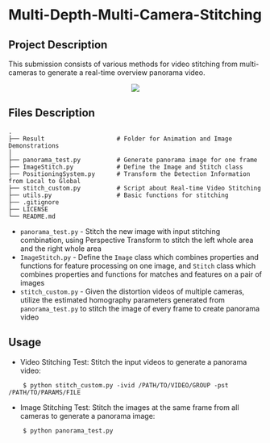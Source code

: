 # Multi-Depth-Multi-Camera-Stitching

## Project Description

This submission consists of various methods for video stitching from multi-cameras to generate a real-time overview panorama video. 

<div align=center>
<img src="https://github.com/Kyle-Xu001/Multi-Depth-Multi-Camera-Stitching/blob/main/Result/panaroma.gif" controls="controls" muted="muted"/>
</div>

## Files Description
    .
    ├── Result                    # Folder for Animation and Image Demonstrations
    │ 
    ├── panorama_test.py          # Generate panorama image for one frame
    ├── ImageStitch.py            # Define the Image and Stitch class
    ├── PositioningSystem.py      # Transform the Detection Information from Local to Global
    ├── stitch_custom.py          # Script about Real-time Video Stitching
    ├── utils.py                  # Basic functions for stitching
    ├── .gitignore
    ├── LICENSE
    └── README.md

- `panorama_test.py` - Stitch the new image with input stitching combination, using Perspective Transform to stitch the left whole area and the right whole area
- `ImageStitch.py` - Define the `Image` class which combines properties and functions for feature processing on one image, and `Stitch` class which combines properties and functions for matches and features on a pair of images
- `stitch_custom.py` - Given the distortion videos of multiple cameras, utilize the estimated homography parameters generated from `panorama_test.py` to stitch the image of every frame to create panorama video

## Usage
- Video Stitching Test: Stitch the input videos to generate a panorama video:
```
    $ python stitch_custom.py -ivid /PATH/TO/VIDEO/GROUP -pst /PATH/TO/PARAMS/FILE
```
- Image Stitching Test: Stitch the images at the same frame from all cameras to generate a panorama image:
```
    $ python panorama_test.py
```